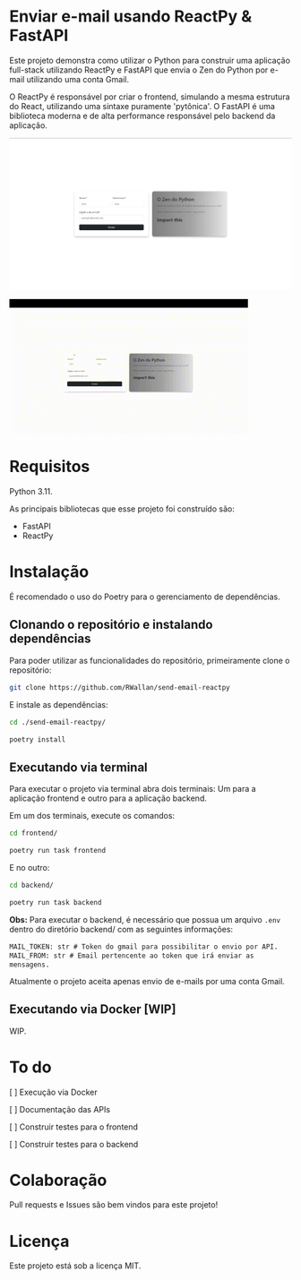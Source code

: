 # Enviar e-mail usando ReactPy & FastAPI

Este projeto demonstra como utilizar o Python para construir uma aplicação full-stack utilizando ReactPy e FastAPI que envia o Zen do Python por e-mail utilizando uma conta Gmail.

O ReactPy é responsável por criar o frontend, simulando a mesma estrutura do React, utilizando uma sintaxe puramente 'pytônica'. O FastAPI é uma biblioteca moderna e de alta performance responsável pelo backend da aplicação.

![Index](public/index.png)

![Demonstração](public/demonstracao.gif)

# Requisitos

Python 3.11.

As principais bibliotecas que esse projeto foi construído são:

* FastAPI
* ReactPy

# Instalação

É recomendado o uso do Poetry para o gerenciamento de dependências.

## Clonando o repositório e instalando dependências

Para poder utilizar as funcionalidades do repositório, primeiramente clone o repositório:

```bash
git clone https://github.com/RWallan/send-email-reactpy
```

E instale as dependências:

```bash
cd ./send-email-reactpy/
```

```bash
poetry install
```

## Executando via terminal

Para executar o projeto via terminal abra dois terminais: Um para a aplicação frontend e outro para a aplicação backend.

Em um dos terminais, execute os comandos:

```bash
cd frontend/
```

```bash
poetry run task frontend
```

E no outro:

```bash
cd backend/
```

```bash
poetry run task backend
```

**Obs:** Para executar o backend, é necessário que possua um arquivo `.env` dentro do diretório backend/ com as seguintes informações:

    MAIL_TOKEN: str # Token do gmail para possibilitar o envio por API.
    MAIL_FROM: str # Email pertencente ao token que irá enviar as mensagens.

Atualmente o projeto aceita apenas envio de e-mails por uma conta Gmail.

## Executando via Docker [WIP]

WIP.

# To do

[ ] Execução via Docker

[ ] Documentação das APIs

[ ] Construir testes para o frontend

[ ] Construir testes para o backend

# Colaboração

Pull requests e Issues são bem vindos para este projeto!

# Licença

Este projeto está sob a licença MIT.